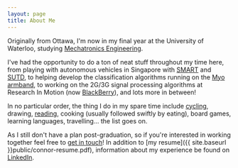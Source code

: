```yaml
---
layout: page
title: About Me
---
```


Originally from Ottawa, I'm now in my final year at the University of Waterloo, studying [Mechatronics Engineering](https://uwaterloo.ca/mechanical-mechatronics-engineering/). 

I've had the opportunity to do a ton of neat stuff throughout my time here, from playing
with autonomous vehicles in Singapore with [SMART](http://smart.mit.edu/research/future-urban-mobility/future-urban-mobility.html) and [SUTD](http://www.sutd.edu.sg/), to helping develop the classification algorithms running on the [Myo armband](https://www.thalmic.com/en/myo/), to working on the 2G/3G signal processing algorithms at Research In Motion (now [BlackBerry](http://ca.blackberry.com/)), and lots more in between!

In no particular order, the thing I do in my spare time include [cycling](http://www.strava.com/athletes/4374239), drawing, [reading](https://www.goodreads.com/user/show/3353185-connor), cooking (usually followed swiftly by eating), board games, learning languages, travelling... the list goes on.

As I still don't have a plan post-graduation, so if you're interested in working together feel free to [get in touch](mailto:con.smith13@gmail.com)! In addition to [my resume]({{ site.baseurl }}public/connor-resume.pdf), information about my experience be found on [LinkedIn](https://www.linkedin.com/in/conthesmith).